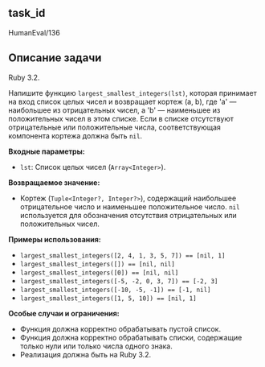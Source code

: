 ## task_id
HumanEval/136

## Описание задачи
Ruby 3.2.

Напишите функцию `largest_smallest_integers(lst)`, которая принимает на вход список целых чисел и возвращает кортеж (a, b), где 'a' — наибольшее из отрицательных чисел, а 'b' — наименьшее из положительных чисел в этом списке.  Если в списке отсутствуют отрицательные или положительные числа, соответствующая компонента кортежа должна быть `nil`.


**Входные параметры:**

* `lst`: Список целых чисел (`Array<Integer>`).


**Возвращаемое значение:**

* Кортеж (`Tuple<Integer?, Integer?>`), содержащий наибольшее отрицательное число и наименьшее положительное число.  `nil` используется для обозначения отсутствия отрицательных или положительных чисел.


**Примеры использования:**

* `largest_smallest_integers([2, 4, 1, 3, 5, 7]) == [nil, 1]`
* `largest_smallest_integers([]) == [nil, nil]`
* `largest_smallest_integers([0]) == [nil, nil]`
* `largest_smallest_integers([-5, -2, 0, 3, 7]) == [-2, 3]`
* `largest_smallest_integers([-10, -5, -1]) == [-1, nil]`
* `largest_smallest_integers([1, 5, 10]) == [nil, 1]`


**Особые случаи и ограничения:**

* Функция должна корректно обрабатывать пустой список.
* Функция должна корректно обрабатывать списки, содержащие только нули или только числа одного знака.
* Реализация должна быть на Ruby 3.2.

